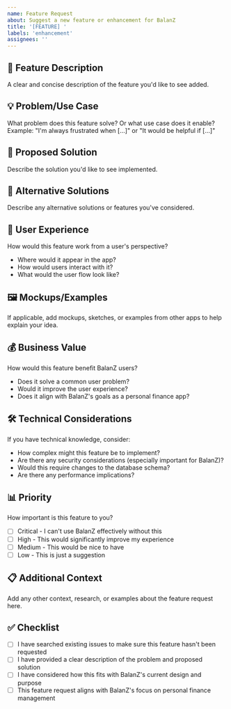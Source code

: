 ```yaml
---
name: Feature Request
about: Suggest a new feature or enhancement for BalanZ
title: '[FEATURE] '
labels: 'enhancement'
assignees: ''
---
```


## 🚀 Feature Description
A clear and concise description of the feature you'd like to see added.

## 💡 Problem/Use Case
What problem does this feature solve? Or what use case does it enable?
Example: "I'm always frustrated when [...]" or "It would be helpful if [...]"

## 🎯 Proposed Solution
Describe the solution you'd like to see implemented.

## 🔄 Alternative Solutions
Describe any alternative solutions or features you've considered.

## 📱 User Experience
How would this feature work from a user's perspective?
- Where would it appear in the app?
- How would users interact with it?
- What would the user flow look like?

## 🖼️ Mockups/Examples
If applicable, add mockups, sketches, or examples from other apps to help explain your idea.

## 💰 Business Value
How would this feature benefit BalanZ users?
- Does it solve a common user problem?
- Would it improve the user experience?
- Does it align with BalanZ's goals as a personal finance app?

## 🛠️ Technical Considerations
If you have technical knowledge, consider:
- How complex might this feature be to implement?
- Are there any security considerations (especially important for BalanZ)?
- Would this require changes to the database schema?
- Are there any performance implications?

## 📊 Priority
How important is this feature to you?
- [ ] Critical - I can't use BalanZ effectively without this
- [ ] High - This would significantly improve my experience
- [ ] Medium - This would be nice to have
- [ ] Low - This is just a suggestion

## 📋 Additional Context
Add any other context, research, or examples about the feature request here.

## ✅ Checklist
- [ ] I have searched existing issues to make sure this feature hasn't been requested
- [ ] I have provided a clear description of the problem and proposed solution
- [ ] I have considered how this fits with BalanZ's current design and purpose
- [ ] This feature request aligns with BalanZ's focus on personal finance management